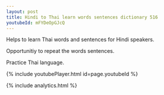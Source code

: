 ```yaml
---
layout: post
title: Hindi to Thai learn words sentences dictionary 516 
youtubeId: mFYDeOpGJcQ
---
```

 
 
Helps to learn Thai words and sentences for Hindi speakers.

Opportunitiy to repeat the words sentences. 

Practice Thai language. 
 
{% include youtubePlayer.html id=page.youtubeId %}
 
 
{% include analytics.html %}